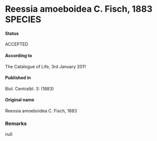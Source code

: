 Reessia amoeboidea C. Fisch, 1883 SPECIES
=======

#### Status
ACCEPTED

#### According to
The Catalogue of Life, 3rd January 2011

#### Published in
Biol. Centralbl. 3: (1883)

#### Original name
Reessia amoeboidea C. Fisch, 1883

### Remarks
null